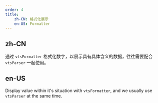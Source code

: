 ```yaml
---
order: 4
title:
    zh-CN: 格式化展示
    en-US: Formatter
---
```


## zh-CN

通过 `vtsFormatter` 格式化数字，以展示具有具体含义的数据，往往需要配合 `vtsParser` 一起使用。

## en-US

Display value within it's situation with `vtsFormatter`, and we usually use `vtsParser` at the same time.

